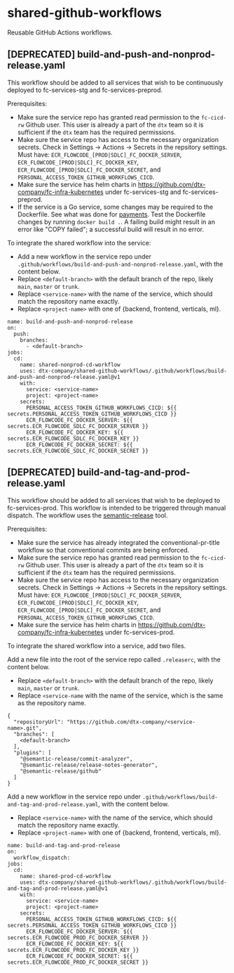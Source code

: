 # shared-github-workflows
Reusable GitHub Actions workflows.

## [DEPRECATED] build-and-push-and-nonprod-release.yaml
This workflow should be added to all services that wish to be continuously deployed to fc-services-stg and fc-services-preprod.

<!-- markdown-link-check-disable -->
Prerequisites:
* Make sure the service repo has granted read permission to the `fc-cicd-rw` Github user. This user is already a part of the `dtx` team so it is sufficient if the `dtx` team has the required permissions.
* Make sure the service repo has access to the necessary organization secrets. Check in Settings -> Actions -> Secrets in the repsitory settings. Must have: `ECR_FLOWCODE_[PROD|SDLC]_FC_DOCKER_SERVER`, `ECR_FLOWCODE_[PROD|SDLC]_FC_DOCKER_KEY`, `ECR_FLOWCODE_[PROD|SDLC]_FC_DOCKER_SECRET`, and `PERSONAL_ACCESS_TOKEN_GITHUB_WORKFLOWS_CICD`.
* Make sure the service has helm charts in https://github.com/dtx-company/fc-infra-kubernetes under fc-services-stg and fc-services-preprod.
* If the service is a Go service, some changes may be required to the Dockerfile. See what was done for [payments](https://github.com/dtx-company/payments/pull/107/files). Test the Dockerfile changes by running `docker build .`. A failing build might result in an error like "COPY failed"; a successful build will result in no error.
<!-- markdown-link-check-enable -->

To integrate the shared workflow into the service:
* Add a new workflow in the service repo under `.github/workflows/build-and-push-and-nonprod-release.yaml`, with the content below.
* Replace `<default-branch>` with the default branch of the repo, likely `main`, `master` or `trunk`.
* Replace `<service-name>` with the name of the service, which should match the repository name exactly.
* Replace `<project-name>` with one of {backend, frontend, verticals, ml}.
```
name: build-and-push-and-nonprod-release
on:
  push:
    branches:
      - <default-branch>
jobs:
  cd:
    name: shared-nonprod-cd-workflow
    uses: dtx-company/shared-github-workflows/.github/workflows/build-and-push-and-nonprod-release.yaml@v1
    with:
      service: <service-name>
      project: <project-name>
    secrets:
      PERSONAL_ACCESS_TOKEN_GITHUB_WORKFLOWS_CICD: ${{ secrets.PERSONAL_ACCESS_TOKEN_GITHUB_WORKFLOWS_CICD }}
      ECR_FLOWCODE_FC_DOCKER_SERVER: ${{ secrets.ECR_FLOWCODE_SDLC_FC_DOCKER_SERVER }}
      ECR_FLOWCODE_FC_DOCKER_KEY: ${{ secrets.ECR_FLOWCODE_SDLC_FC_DOCKER_KEY }}
      ECR_FLOWCODE_FC_DOCKER_SECRET: ${{ secrets.ECR_FLOWCODE_SDLC_FC_DOCKER_SECRET }}
```

## [DEPRECATED] build-and-tag-and-prod-release.yaml
This workflow should be added to all services that wish to be deployed to fc-services-prod. This workflow is intended to be triggered through manual dispatch. The workflow uses the [semantic-release](https://semantic-release.gitbook.io/semantic-release/) tool.

<!-- markdown-link-check-disable -->
Prerequisites:
* Make sure the service has already integrated the conventional-pr-title workflow so that conventional commits are being enforced.
* Make sure the service repo has granted read permission to the `fc-cicd-rw` Github user. This user is already a part of the `dtx` team so it is sufficient if the `dtx` team has the required permissions.
* Make sure the service repo has access to the necessary organization secrets. Check in Settings -> Actions -> Secrets in the repsitory settings. Must have: `ECR_FLOWCODE_[PROD|SDLC]_FC_DOCKER_SERVER`, `ECR_FLOWCODE_[PROD|SDLC]_FC_DOCKER_KEY`, `ECR_FLOWCODE_[PROD|SDLC]_FC_DOCKER_SECRET`, and `PERSONAL_ACCESS_TOKEN_GITHUB_WORKFLOWS_CICD`.
* Make sure the service has helm charts in https://github.com/dtx-company/fc-infra-kubernetes under fc-services-prod.
<!-- markdown-link-check-enable -->

To integrate the shared workflow into a service, add two files.

Add a new file into the root of the service repo called `.releaserc`, with the content below.
* Replace `<default-branch>` with the default branch of the repo, likely `main`, `master` or `trunk`.
* Replace `<service-name` with the name of the service, which is the same as the repository name.
```
{
  "repositoryUrl": "https://github.com/dtx-company/<service-name>.git",
  "branches": [
    <default-branch>
  ],
  "plugins": [
    "@semantic-release/commit-analyzer",
    "@semantic-release/release-notes-generator",
    "@semantic-release/github"
  ]
}
```

Add a new workflow in the service repo under `.github/workflows/build-and-tag-and-prod-release.yaml`, with the content below.
* Replace `<service-name>` with the name of the service, which should match the repository name exactly.
* Replace `<project-name>` with one of {backend, frontend, verticals, ml}.

```
name: build-and-tag-and-prod-release
on:
  workflow_dispatch:
jobs:
  cd:
    name: shared-prod-cd-workflow
    uses: dtx-company/shared-github-workflows/.github/workflows/build-and-tag-and-prod-release.yaml@v1
    with:
      service: <service-name>
      project: <project-name>
    secrets:
      PERSONAL_ACCESS_TOKEN_GITHUB_WORKFLOWS_CICD: ${{ secrets.PERSONAL_ACCESS_TOKEN_GITHUB_WORKFLOWS_CICD }}
      ECR_FLOWCODE_FC_DOCKER_SERVER: ${{ secrets.ECR_FLOWCODE_PROD_FC_DOCKER_SERVER }}
      ECR_FLOWCODE_FC_DOCKER_KEY: ${{ secrets.ECR_FLOWCODE_PROD_FC_DOCKER_KEY }}
      ECR_FLOWCODE_FC_DOCKER_SECRET: ${{ secrets.ECR_FLOWCODE_PROD_FC_DOCKER_SECRET }}
```
